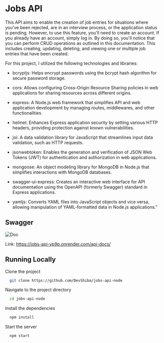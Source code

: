 
# Jobs API

This API aims to enable the creation of job entries for situations where you've been rejected, are in an interview process, or the application status is pending. However, to use this feature, you'll need to create an account. If you already have an account, simply log in. By doing so, you'll notice that you can perform CRUD operations as outlined in this documentation. This includes creating, updating, deleting, and viewing one or multiple job entries that have been created.

For this project, I utilized the following technologies and libraries:

- bcryptjs: Helps encrypt passwords using the bcrypt hash algorithm for secure password storage.

- cors: Allows configuring Cross-Origin Resource Sharing policies in web applications for sharing resources across different origins.

- express: A Node.js web framework that simplifies API and web application development by managing routes, middlewares, and other functionalities.


- helmet: Enhances Express application security by setting various HTTP headers, providing protection against known vulnerabilities.

- joi: A data validation library for JavaScript that streamlines input data validation, such as HTTP requests.

- jsonwebtoken: Enables the generation and verification of JSON Web Tokens (JWT) for authentication and authorization in web applications.

- mongoose: An object modeling library for MongoDB in Node.js that simplifies interactions with MongoDB databases.

- swagger-ui-express: Creates an interactive web interface for API documentation using the OpenAPI (formerly Swagger) standard in Express applications.

- yamljs: Converts YAML files into JavaScript objects and vice versa, allowing manipulation of YAML-formatted data in Node.js applications."
## Swagger

![Doc](https://i.imgur.com/pRsXjE7.png)

Link: https://jobs-api-yp9p.onrender.com/api-docs/

## Running Locally

Clone the project

```bash
  git clone https://github.com/DevShiba/jobs-api-node
```

Navigate to the project directory

```bash
  cd jobs-api-node
```

Install the dependencies

```bash
  npm install
```

Start the server

```bash
  npm start
```

